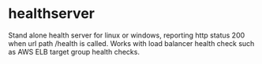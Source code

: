 # healthserver
 Stand alone health server for linux or windows, reporting http status 200 when url path /health is called. Works with load balancer health check such as AWS ELB target group health checks.
